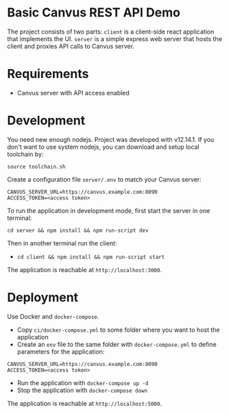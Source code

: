 # Basic Canvus REST API Demo

The project consists of two parts: `client` is a client-side react application
that implements the UI. `server` is a simple express web server that hosts the
client and proxies API calls to Canvus server.

# Requirements

* Canvus server with API access enabled

# Development

You need new enough nodejs. Project was developed with v12.14.1. If you don't
want to use system nodejs, you can download and setup local toolchain by:

`source toolchain.sh`

Create a configuration file `server/.env` to match your Canvus server:

```
CANVUS_SERVER_URL=https://canvus.example.com:8090
ACCESS_TOKEN=<access token>
```

To run the application in development mode, first start the server in one
terminal:

`cd server && npm install && npm run-script dev`

Then in another terminal run the client:

* `cd client && npm install && npm run-script start`

The application is reachable at `http://localhost:3000`.

# Deployment

Use Docker and `docker-compose`.

* Copy `ci/docker-compose.yml` to some folder where you want to host the
  application
* Create an `env` file to the same folder with `docker-compose.yml` to define
  parameters for the application:

```
CANVUS_SERVER_URL=https://canvus.example.com:8090
ACCESS_TOKEN=<access token>
```

* Run the application with `docker-compose up -d`
* Stop the application with `docker-compose down`

The application is reachable at `http://localhost:5000`.
